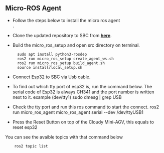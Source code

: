 ## Micro-ROS Agent

* Follow the steps below to install the micro ros agent</br>.
* Clone the updated repository to SBC from [**here**](https://github.com/micro-ROS/micro_ros_setup</br>).
* Build the micro_ros_setup and open src directory on terminal.</br>

        sudo apt install python3-rosdep
        ros2 run micro_ros_setup create_agent_ws.sh
        ros2 run micro_ros_setup build_agent.sh
        source install/local_setup.sh

* Connect Esp32 to SBC via Usb cable.
* To find out which tty port of esp32 is, run the command below. The serial code of Esp32 is always CH341 and the port number is written next to it. example (dev/tty1)
        sudo dmesg | grep USB
* Check the tty port and run this ros command to start the connect.
        ros2 run micro_ros_agent micro_ros_agent serial --dev /dev/ttyUSB1
* Press the Reset Button on top of the Cloudy Mini-AGV, this equals to reset esp32

You can see the avaible topics with that command below 
        
        ros2 topic list

